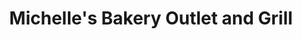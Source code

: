---
title: "Michelle's Bakery Outlet and Grill"
url: /connelly-springs/michelles-bakery-outlet-and-grill/
shop: Bäckerei
---